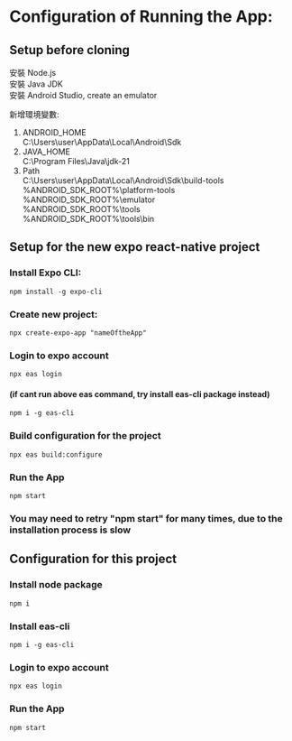 # Configuration of Running the App:

## Setup before cloning

安裝 Node.js  
安裝 Java JDK  
安裝 Android Studio, create an emulator  

新增環境變數:

1. ANDROID_HOME  
   C:\Users\user\AppData\Local\Android\Sdk
2. JAVA_HOME  
   C:\Program Files\Java\jdk-21
3. Path  
   C:\Users\user\AppData\Local\Android\Sdk\build-tools  
   %ANDROID_SDK_ROOT%\platform-tools  
   %ANDROID_SDK_ROOT%\emulator  
   %ANDROID_SDK_ROOT%\tools  
   %ANDROID_SDK_ROOT%\tools\bin

## Setup for the new expo react-native project

   ### Install Expo CLI:
   ```
   npm install -g expo-cli
   ```

   ### Create new project:
   ```
   npx create-expo-app "nameOftheApp"
   ```



   ### Login to expo account
   ```
   npx eas login
   ```

   #### (if cant run above eas command, try install eas-cli package instead)
   ```
   npm i -g eas-cli
   ```

   ### Build configuration for the project
   ```
   npx eas build:configure
   ```



   ### Run the App
   ```
   npm start
   ```

   ### You may need to retry "npm start" for many times, due to the installation process is slow

## Configuration for this project
   
   ### Install node package
   ```
   npm i
   ```

   ### Install eas-cli
   ```
   npm i -g eas-cli
   ```

   ### Login to expo account
   ```
   npx eas login
   ```

   ### Run the App
   ```
   npm start
   ```
